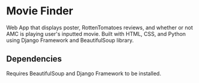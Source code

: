 # Movie Finder
Web App that displays poster, RottenTomatoes reviews, and whether or not AMC is playing user's inputted movie. Built with HTML, CSS, 
and Python using Django Framework and BeautifulSoup library.

## Dependencies
Requires BeautifulSoup and Django Framework to be installed.

